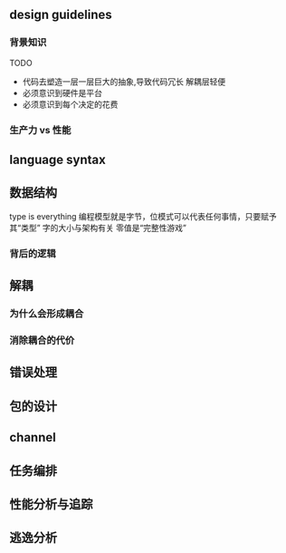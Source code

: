 ## design guidelines

### 背景知识

TODO
* 代码去塑造一层一层巨大的抽象,导致代码冗长
解耦层轻便
* 必须意识到硬件是平台
* 必须意识到每个决定的花费
### 生产力 vs 性能
## language syntax


## 数据结构
type is everything
编程模型就是字节，位模式可以代表任何事情，只要赋予其“类型”
字的大小与架构有关
零值是“完整性游戏”
### 背后的逻辑

## 解耦
### 为什么会形成耦合
### 消除耦合的代价

## 错误处理
### 

## 包的设计

## channel 

## 任务编排

## 性能分析与追踪

## 逃逸分析